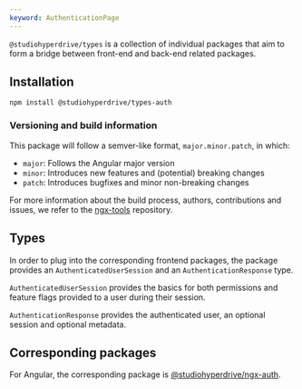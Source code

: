 ```yaml
---
keyword: AuthenticationPage
---
```


`@studiohyperdrive/types` is a collection of individual packages that aim to form a bridge between front-end and back-end related packages.

## Installation

```shell
npm install @studiohyperdrive/types-auth
```

### Versioning and build information

This package will follow a semver-like format, `major.minor.patch`, in which:

- `major`: Follows the Angular major version
- `minor`: Introduces new features and (potential) breaking changes
- `patch`: Introduces bugfixes and minor non-breaking changes

For more information about the build process, authors, contributions and issues, we refer to the [ngx-tools](https://github.com/studiohyperdrive/hyperdrive-opensource) repository.

## Types

In order to plug into the corresponding frontend packages, the package provides an `AuthenticatedUserSession` and an `AuthenticationResponse` type.

`AuthenticatedUserSession` provides the basics for both permissions and feature flags provided to a user during their session.

`AuthenticationResponse` provides the authenticated user, an optional session and optional metadata.

## Corresponding packages

For Angular, the corresponding package is [@studiohyperdrive/ngx-auth](https://open-source.studiohyperdrive.be/docs/angular/authentication/introduction).
